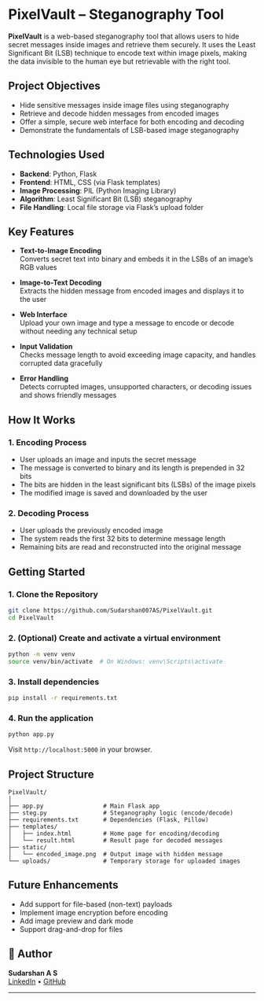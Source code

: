 # PixelVault – Steganography Tool

**PixelVault** is a web-based steganography tool that allows users to hide secret messages inside images and retrieve them securely. It uses the Least Significant Bit (LSB) technique to encode text within image pixels, making the data invisible to the human eye but retrievable with the right tool.

## Project Objectives

- Hide sensitive messages inside image files using steganography  
- Retrieve and decode hidden messages from encoded images  
- Offer a simple, secure web interface for both encoding and decoding  
- Demonstrate the fundamentals of LSB-based image steganography  

## Technologies Used

- **Backend**: Python, Flask  
- **Frontend**: HTML, CSS (via Flask templates)  
- **Image Processing**: PIL (Python Imaging Library)  
- **Algorithm**: Least Significant Bit (LSB) steganography  
- **File Handling**: Local file storage via Flask’s upload folder  

## Key Features

- **Text-to-Image Encoding**  
  Converts secret text into binary and embeds it in the LSBs of an image’s RGB values

- **Image-to-Text Decoding**  
  Extracts the hidden message from encoded images and displays it to the user

- **Web Interface**  
  Upload your own image and type a message to encode or decode without needing any technical setup

- **Input Validation**  
  Checks message length to avoid exceeding image capacity, and handles corrupted data gracefully

- **Error Handling**  
  Detects corrupted images, unsupported characters, or decoding issues and shows friendly messages  

## How It Works

### 1. Encoding Process

- User uploads an image and inputs the secret message  
- The message is converted to binary and its length is prepended in 32 bits  
- The bits are hidden in the least significant bits (LSBs) of the image pixels  
- The modified image is saved and downloaded by the user  

### 2. Decoding Process

- User uploads the previously encoded image  
- The system reads the first 32 bits to determine message length  
- Remaining bits are read and reconstructed into the original message  

## Getting Started

### 1. Clone the Repository

```bash
git clone https://github.com/Sudarshan007AS/PixelVault.git
cd PixelVault
```

### 2. (Optional) Create and activate a virtual environment

```bash
python -m venv venv
source venv/bin/activate  # On Windows: venv\Scripts\activate
```

### 3. Install dependencies

```bash
pip install -r requirements.txt
```

### 4. Run the application

```bash
python app.py
```

Visit `http://localhost:5000` in your browser.

## Project Structure

```
PixelVault/
│
├── app.py                 # Main Flask app
├── steg.py                # Steganography logic (encode/decode)
├── requirements.txt       # Dependencies (Flask, Pillow)
├── templates/
│   ├── index.html         # Home page for encoding/decoding
│   └── result.html        # Result page for decoded messages
├── static/
│   └── encoded_image.png  # Output image with hidden message
└── uploads/               # Temporary storage for uploaded images
```

## Future Enhancements

- Add support for file-based (non-text) payloads  
- Implement image encryption before encoding  
- Add image preview and dark mode  
- Support drag-and-drop for files  

## 👤 Author

**Sudarshan A S**  
[LinkedIn](https://www.linkedin.com/in/sudarshanas) • [GitHub](https://github.com/Sudarshan007AS)

---
